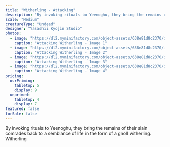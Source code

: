 ```yaml
---
title: "Witherling - Attacking"
description: "By invoking rituals to Yeenoghu, they bring the remains of their slain comrades back to a semblance of life in the form of a gnoll witherling. Witherling"
scale: "Medium"
creatureType: "Undead"
designer: "Yasashii Kyojin Studio"
photos:
  - image: "https://dl2.myminifactory.com/object-assets/638e81d8c2370/images/720X720-witherling-03-ps.jpg"
    caption: "Attacking Witherling - Image 1"
  - image: "https://dl2.myminifactory.com/object-assets/638e81d8c2370/images/720X720-witherling-03-c.jpg"
    caption: "Attacking Witherling - Image 2"
  - image: "https://dl2.myminifactory.com/object-assets/638e81d8c2370/images/720X720-witherling-03-b.jpg"
    caption: "Attacking Witherling - Image 3"
  - image: "https://dl2.myminifactory.com/object-assets/638e81d8c2370/images/720X720-witherling-03-scale.jpg"
    caption: "Attacking Witherling - Image 4"
pricing:
  osrPriming:
    tabletop: 5
    display: 9
  unprimed:
    tabletop: 4
    display: 7
featured: false
forSale: false
---
```


By invoking rituals to Yeenoghu, they bring the remains of their slain comrades back to a semblance of life in the form of a gnoll witherling. Witherling